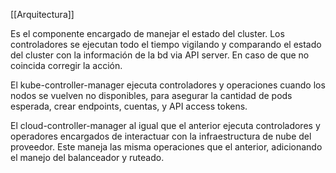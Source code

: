 [[Arquitectura]]

Es el componente encargado de manejar el estado del cluster.
Los controladores se ejecutan todo el tiempo vigilando y comparando el estado del cluster con la información de la bd via API server. En caso de que no coincida corregir la acción.

El kube-controller-manager ejecuta controladores y operaciones cuando los nodos se vuelven no disponibles, para asegurar la cantidad de pods esperada, crear endpoints, cuentas, y API access tokens.

El cloud-controller-manager al igual que el anterior ejecuta controladores y operadores encargados de interactuar con la infraestructura de nube del proveedor. 
Este maneja las misma operaciones que el anterior, adicionando el manejo del balanceador y ruteado.
